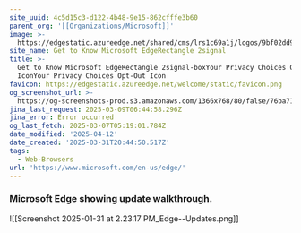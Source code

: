 ```yaml
---
site_uuid: 4c5d15c3-d122-4b48-9e15-862cfffe3b60
parent_org: '[[Organizations/Microsoft]]'
image: >-
  https://edgestatic.azureedge.net/shared/cms/lrs1c69a1j/logos/9bf02dd94ea34924aa15548eef82ed24-png-w231.webp
site_name: Get to Know Microsoft EdgeRectangle 2signal
title: >-
  Get to Know Microsoft EdgeRectangle 2signal-boxYour Privacy Choices Opt-Out
  IconYour Privacy Choices Opt-Out Icon
favicon: https://edgestatic.azureedge.net/welcome/static/favicon.png
og_screenshot_url: >-
  https://og-screenshots-prod.s3.amazonaws.com/1366x768/80/false/76ba71ece8c53c686d8b27f4046552c41a072811cf81cc488e322095c192e981.jpeg
jina_last_request: 2025-03-09T06:44:58.296Z
jina_error: Error occurred
og_last_fetch: 2025-03-07T05:19:01.784Z
date_modified: '2025-04-12'
date_created: '2025-03-31T20:44:50.517Z'
tags:
  - Web-Browsers
url: 'https://www.microsoft.com/en-us/edge/'
---
```













































### Microsoft Edge showing update walkthrough. 
![[Screenshot 2025-01-31 at 2.23.17 PM_Edge--Updates.png]]
